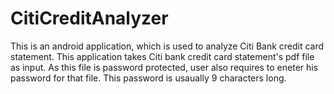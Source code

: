 # CitiCreditAnalyzer
This is an android application, which is used to analyze Citi Bank credit card statement.
This application takes Citi bank credit card statement's pdf file as input.
As this file is password protected, user also requires to eneter his password for that file.
This password is usaually 9 characters long.

